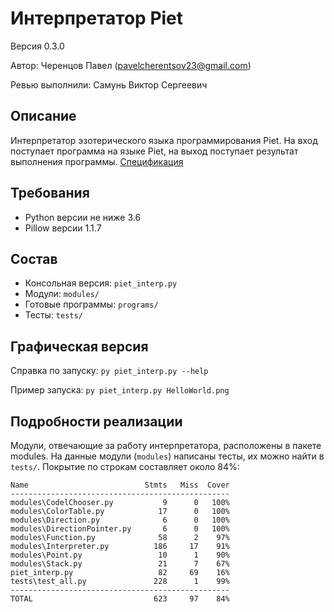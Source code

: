 # Интерпретатор Piet
Версия 0.3.0

Автор: Черенцов Павел (pavelcherentsov23@gmail.com)

Ревью выполнили: Самунь Виктор Сергеевич


## Описание
Интерпретатор эзотерического языка программирования Piet. На вход поступает 
программа на языке Piet, на выход поступает результат выполнения программы.
[Спецификация](http://www.dangermouse.net/esoteric/piet.html)

## Требования
* Python версии не ниже 3.6
* Pillow версии 1.1.7


## Состав
* Консольная версия: `piet_interp.py`
* Модули: `modules/`
* Готовые программы: `programs/`
* Тесты: `tests/` 


## Графическая версия
Справка по запуску: `py piet_interp.py --help`

Пример запуска: `py piet_interp.py HelloWorld.png`


## Подробности реализации
Модули, отвечающие за работу интерпретатора, расположены в пакете modules.
На данные модули (`modules`) написаны тесты, их можно найти в `tests/`.
Покрытие по строкам составляет около 84%:

    Name                          Stmts   Miss  Cover
    -------------------------------------------------
    modules\CodelChooser.py           9      0   100%
    modules\ColorTable.py            17      0   100%
    modules\Direction.py              6      0   100%
    modules\DirectionPointer.py       6      0   100%
    modules\Function.py              58      2    97%
    modules\Interpreter.py          186     17    91%
    modules\Point.py                 10      1    90%
    modules\Stack.py                 21      7    67%
    piet_interp.py                   82     69    16%
    tests\test_all.py               228      1    99%
    -------------------------------------------------
    TOTAL                           623     97    84%

    
    
    
    
